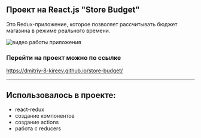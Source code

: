 ## Проект на React.js "Store Budget"

Это Redux-приложение, которое позволяет рассчитывать бюджет магазина в режиме
реального времени.

![видео работы приложения](https://j.gifs.com/jqo9W5.gif)

### Перейти на проект можно по ссылке

https://dmitriy-8-kireev.github.io/store-budget/

---

## Использовалось в проекте:

- react-redux
- создание компонентов
- создание actions
- работа с reducers
